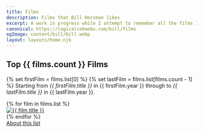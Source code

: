```yaml
---
title: Films
description: Films that Bill Horsman likes
excerpt: A work in progress while I attempt to remember all the films I like
canonical: https://logicalcobwebs.com/bill/films
ogImage: content/bill/bill.webp
layout: layouts/home.njk
---
```


## Top {{ films.count }} Films

{% set firstFilm = films.list[0] %}
{% set lastFilm = films.list[films.count - 1] %}
Starting from <em>{{ firstFilm.title }}</em> in {{ firstFilm.year }} through to <em>{{ lastFilm.title }}</em> in {{ lastFilm.year }}.

<div class="film-list">
{% for film in films.list %}
<div><a href="{{ film.slug }}"><img src="{{ film.poster }}" alt="{{ film.title }}"></a></div>
{% endfor %}
</div>

<footer>
  <a href="about">About this list</a>
</footer>
